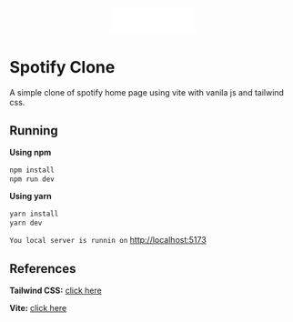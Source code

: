 <center>
  <img width="150" src="./public/images/spotify-logo.png">
</center>

# Spotify Clone

A simple clone of spotify home page using vite with vanila js and tailwind css.

## Running
**Using npm**

```
npm install
npm run dev
```

**Using yarn**

```
yarn install
yarn dev
```

`You local server is runnin on` [http://localhost:5173](http://localhost:5173)


## References

**Tailwind CSS:** [click here](https://tailwindcss.com)

**Vite:** [click here](https://vitejs.dev/guide)
